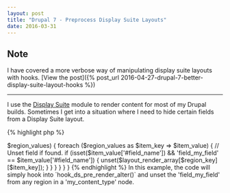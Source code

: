 ```yaml
---
layout: post
title: "Drupal 7 - Preprocess Display Suite Layouts"
date: 2016-03-31
---
```

## Note

I have covered a more verbose way of manipulating display suite layouts with
hooks. [View the post]({% post_url 2016-04-27-drupal-7-better-display-suite-layout-hooks %})

---

I use the [Display Suite](https://www.drupal.org/project/ds) module to render
content for most of my Drupal builds. Sometimes I get into a situation where
I need to hide certain fields from a Display Suite layout. 

{% highlight php %}
<?php

/**
 * Implements hook_ds_pre_render_alter().
 *
 * @param $layout_render_array
 *   The render array
 * @param $context
 *   An array with the context that is being rendered. Available keys are
 *   - entity
 *   - entity_type
 *   - bundle
 *   - view_mode
 * @param array $vars
 *   All variables available for render. You can use this to add css classes.
 */
function my_theme_ds_pre_render_alter(&$layout_render_array, $context, &$vars) {
  // Check node type.
  if ('my_content_type' == $context['bundle'] && 'node' == $context['entity_type'])  {
    // Check for field.
    if (!isset($vars['field_my_field'][0]) || !$vars['field_my_field'][0]['value']) {
      // Loop through DS layouts to find field.
      foreach ($layout_render_array as $region_key => $region_values) {
        foreach ($region_values as $item_key => $item_value) {
          // Unset field if found.
          if (isset($item_value['#field_name']) && 'field_my_field' == $item_value['#field_name']) {
            unset($layout_render_array[$region_key][$item_key]);
          }
        }
      }
    }
  }
}
{% endhighlight %}

In this example, the code will simply hook into `hook_ds_pre_render_alter()` and
unset the 'field_my_field' from any region in a 'my_content_type' node.
